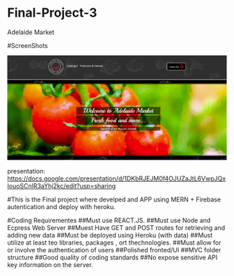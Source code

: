 # Final-Project-3
 Adelaide Market
 
#ScreenShots
 
![image](client\src\components\img\ScreenShots\Adelaide-Market-Home.PNG)


presentation: https://docs.google.com/presentation/d/1DKbRJEJM0f4OJUZaJtL6VwpJQxIouoSCnlR3aYhj2kc/edit?usp=sharing


#This is the Final project where develped and APP using MERN + Firebase autentication and deploy with heroku. 

#Coding Requirementes
##Must use REACT.JS.
##Must use Node and Ecpress Web Server
##Muest Have GET and POST routes for retrieving and adding new data
##Must be deployed using Heroku (with data)
##Must utilize at least teo libraries, packages , ort thechnologies.
##Must allow for or involve the authentication of users 
##Polished fronted/UI
##MVC folder structure
##Good quality of coding standards
##No expose sensitive API key information on the server. 

